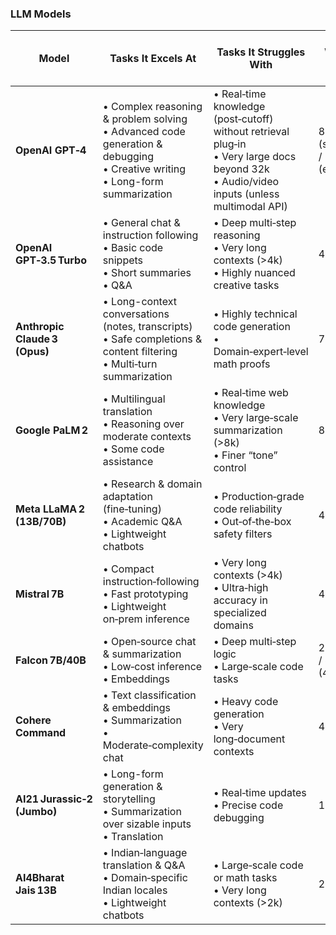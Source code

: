 ### LLM Models

| Model                         | Tasks It Excels At                                                                                                                 | Tasks It Struggles With                                                                                                                       | Context Window (max tokens)          |
| ----------------------------- | ---------------------------------------------------------------------------------------------------------------------------------- | --------------------------------------------------------------------------------------------------------------------------------------------- | ------------------------------------ |
| **OpenAI GPT‑4**              | • Complex reasoning & problem solving<br>• Advanced code generation & debugging<br>• Creative writing<br>• Long-form summarization | • Real‑time knowledge (post‑cutoff) without retrieval plug‑in<br>• Very large docs beyond 32k<br>• Audio/video inputs (unless multimodal API) | 8 192 (standard) / 32 768 (extended) |
| **OpenAI GPT‑3.5 Turbo**      | • General chat & instruction following<br>• Basic code snippets<br>• Short summaries<br>• Q\&A                                     | • Deep multi‑step reasoning<br>• Very long contexts (>4k)<br>• Highly nuanced creative tasks                                                  | 4 096                                |
| **Anthropic Claude 3 (Opus)** | • Long-context conversations (notes, transcripts)<br>• Safe completions & content filtering<br>• Multi‑turn summarization          | • Highly technical code generation<br>• Domain‑expert‑level math proofs                                                                       | 75 000                               |
| **Google PaLM 2**             | • Multilingual translation<br>• Reasoning over moderate contexts<br>• Some code assistance                                         | • Real‑time web knowledge<br>• Very large‑scale summarization (>8k)<br>• Finer “tone” control                                                 | 8 192                                |
| **Meta LLaMA 2 (13B/70B)**    | • Research & domain adaptation (fine‑tuning)<br>• Academic Q\&A<br>• Lightweight chatbots                                          | • Production‑grade code reliability<br>• Out‑of‑the‑box safety filters                                                                        | 4 096                                |
| **Mistral 7B**                | • Compact instruction‑following<br>• Fast prototyping<br>• Lightweight on‑prem inference                                           | • Very long contexts (>4k)<br>• Ultra‑high accuracy in specialized domains                                                                    | 4 096                                |
| **Falcon 7B/40B**             | • Open‑source chat & summarization<br>• Low‑cost inference<br>• Embeddings                                                         | • Deep multi‑step logic<br>• Large‑scale code tasks                                                                                           | 2 048 (7B) / 8 192 (40B)             |
| **Cohere Command**            | • Text classification & embeddings<br>• Summarization<br>• Moderate‑complexity chat                                                | • Heavy code generation<br>• Very long‑document contexts                                                                                      | 4 096                                |
| **AI21 Jurassic‑2 (Jumbo)**   | • Long-form generation & storytelling<br>• Summarization over sizable inputs<br>• Translation                                      | • Real‑time updates<br>• Precise code debugging                                                                                               | 16 000                               |
| **AI4Bharat Jais 13B**        | • Indian‑language translation & Q\&A<br>• Domain‑specific Indian locales<br>• Lightweight chatbots                                 | • Large‑scale code or math tasks<br>• Very long contexts (>2k)                                                                                | 2 048                                |
